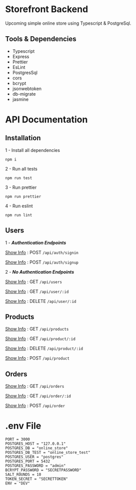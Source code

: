 # Storefront Backend

Upcoming simple online store using Typescript & PostgreSql.

## Tools & Dependencies

- Typescript
- Express
- Prettier
- EsLint
- PostgresSql
- cors
- bcrypt
- jsonwebtoken
- db-migrate
- jasmine

# API Documentation

## Installation

1 - Install all dependencies

    npm i

2 - Run all tests

    npm run test

3 - Run prettier

    npm run prettier

4 - Run eslint

    npm run lint

## Users

1 - **_Authentication Endpoints_**

[Show Info](#sign-in-json-format) : POST `/api/auth/signin`

[Show Info](#sign-up-json-format) : POST `/api/auth/signup`

2 - **_No Authentication Endpoints_**

[Show Info](#get-users-response-json-format) : GET `/api/users`

[Show Info](#get-user-response-json-format) : GET `/api/user/:id`

[Show Info](#delete-user-response-json-format) : DELETE `/api/user/:id`

## Products

[Show Info](#get-products-response-json-format) : GET `/api/products`

[Show Info](#get-product-response-json-format) : GET `/api/product/:id`

[Show Info](#delete-product-response-json-format) : DELETE `/api/product/:id`

[Show Info](#add-product-json-format) : POST `/api/product`

## Orders

[Show Info](#get-orders-response-json-format) : GET `/api/orders`

[Show Info](#get-order-response-json-format) : GET `/api/order/:id`

[Show Info](#add-order-json-format) : POST `/api/order`


# .env File

    PORT = 3000
    POSTGRES_HOST = "127.0.0.1"
    POSTGRES_DB = "online_store"
    POSTGRES_DB_TEST = "online_store_test"
    POSTGRES_USER = "postgres"
    POSTGRES_PORT = 5432
    POSTGRES_PASSWORD = "admin"
    BCRYPT_PASSWORD = "SECRETPASSWORD"
    SALT_ROUNDS = 10
    TOKEN_SECRET = "SECRETTOKEN"
    ENV = "DEV"
